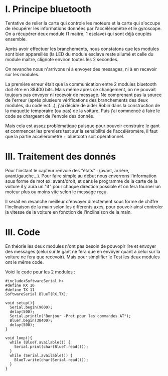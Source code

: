 # I. Principe bluetooth

Tentative de relier la carte qui controle les moteurs et la carte qui s'occupe de récupérer les informations données par l'accéléromètre et le gyroscope.
On a récupérer deux module (1 maitre, 1 esclave) qui sont déjà couplés ensemble.

Après avoir effectuer les branchements, nous constatons que les modules sont bien appareillés (la LED du module esclave reste allumé et celle du module maître,
clignote environ toutes les 2 secondes.

On revanche nous n'arrivons ni à envoyer des messages, ni à en recevoir sur les modules. 

La première erreur était que la communication entre 2 modules bluetooth doit être en 38400 bits. Mais même après ce changement, on ne pouvait toujours pas envoyer ni recevoir de message.
Ne comprenant pas la source de l'erreur (après plusieurs vérifications des branchements des deux modules, du code ect...), j'ai décide de aider Robin dans la construction de la maquette temporaire (ou pas) de la voiture. Puis j'ai commencé à faire le code se chargeant de l'envoie des donnés.

Mais cela est assez problématique puisque pour pouvoir construire le gant et commencer les premiers test sur la sensibilité de l'accéléromère, il faut que la partie accéléromètre + bluetooth soit opérationnel.

# III. Traitement des donnés

Pour l'instant le capteur renvoie des "états" : (avant, arrière, avant/gauche...). Pour faire simple au début nous enverrons l'information sous forme de mot ex:
avant/droit, et dans le programme de la carte de la voiture il y aura un "if" pour chaque direction possible et on fera tourner un moteur plus ou moins vite selon le message reçu.

Il serait en revanche meilleur d'envoyer directement sous forme de chiffre l'inclinaison de la main selon les différents axes, pour pouvoir ainsi controler la vitesse de la voiture en fonction de l'inclinaison de la main.


 # III. Code

En théorie les deux modules n'ont pas besoin de pouvopir lire et envoyer des messages (celui sur le gant ne fera que en envoyer quant à celui sur la voiture ne fera que recevoir). Mais pour simplifier le Test les deux modules ont le même code.


Voici le code pour les 2 modules :
```
#include<SoftwareSerial.h>
#define RX 10
#define TX 11
SoftwareSerial BlueT(RX,TX);
 
void setup(){
  Serial.begin(9600);
  delay(500);
  Serial.println("Bonjour -Pret pour les commandes AT");
  BlueT.begin(38400);
  delay(500);
}
 
void loop(){
  while (BlueT.available()) {
    Serial.print(char(BlueT.read())); 
  }
  while (Serial.available()) {
    BlueT.write(char(Serial.read())); 
  }
}
```
